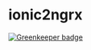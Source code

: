 # ionic2ngrx

[![Greenkeeper badge](https://badges.greenkeeper.io/toi16/holidays.svg)](https://greenkeeper.io/)